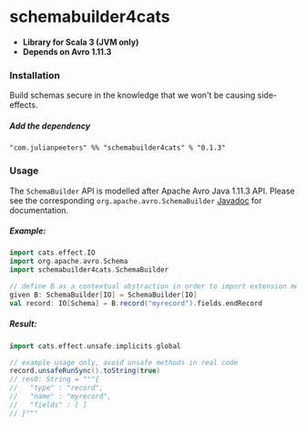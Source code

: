 # schemabuilder4cats
 - **Library for Scala 3 (JVM only)**
 - **Depends on Avro 1.11.3**

### Installation

Build schemas secure in the knowledge that we won't be causing side-effects.

##### Add the dependency

```
"com.julianpeeters" %% "schemabuilder4cats" % "0.1.3"
```

### Usage

The `SchemaBuilder` API is modelled after Apache Avro Java 1.11.3 API.
Please see the corresponding `org.apache.avro.SchemaBuilder`
[Javadoc](https://avro.apache.org/docs/1.11.3/api/java/) for documentation.

##### Example:

```scala
import cats.effect.IO
import org.apache.avro.Schema
import schemabuilder4cats.SchemaBuilder

// define B as a contextual abstraction in order to import extension methods
given B: SchemaBuilder[IO] = SchemaBuilder[IO]
val record: IO[Schema] = B.record("myrecord").fields.endRecord
```

##### Result:

```scala
import cats.effect.unsafe.implicits.global

// example usage only, avoid unsafe methods in real code
record.unsafeRunSync().toString(true)
// res0: String = """{
//   "type" : "record",
//   "name" : "myrecord",
//   "fields" : [ ]
// }"""
```